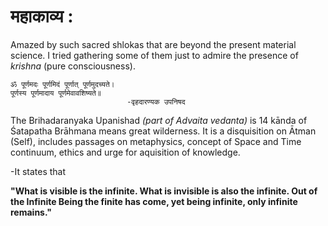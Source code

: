 # महाकाव्य :
Amazed by such sacred shlokas that are beyond the present material science. I tried gathering some of them just to admire the presence of *krishna* (pure consciousness). 
```
ॐ पूर्णमदः पूर्णमिदं पूर्णात् पूर्णमुदच्यते।
पूर्णस्य पूर्णमादाय पूर्णमेवावशिष्यते॥
                          -वृहदारण्यक उपनिषद
```
The Brihadaranyaka Upanishad *(part of Advaita vedanta)* is 14 kānda of Śatapatha Brāhmana means great wilderness. It is a disquisition on Ātman (Self), includes passages on metaphysics,
concept of Space and Time continuum, ethics and urge for aquisition of knowledge.

-It states that 

**"What is visible is the infinite. What is invisible is also the infinite. Out of the Infinite Being the finite has come, yet being infinite, only infinite remains."**
